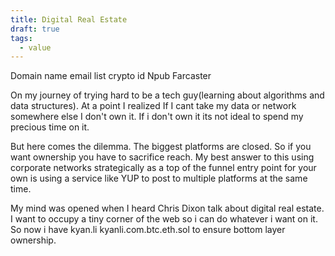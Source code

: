 ```yaml
---
title: Digital Real Estate
draft: true
tags:
  - value
---
```



Domain name 
email list 
crypto id
Npub
Farcaster

On my journey of trying hard to be a tech guy(learning about algorithms and data structures). At a point I realized If I cant take my data or network somewhere else I don't own it. If i don't own it its not ideal to spend my precious time on it. 

But here comes the dilemma. The biggest platforms are closed. So if you want ownership you have to sacrifice reach. My best answer to this using corporate networks strategically as a top of the funnel entry point for your own  is using a service like YUP to post to multiple platforms at the same time. 



My mind was opened when I heard Chris Dixon talk about digital real estate. I want to occupy a tiny corner of the web so i can do whatever i want on it. So now i have kyan.li kyanli.com.btc.eth.sol to ensure bottom layer ownership.